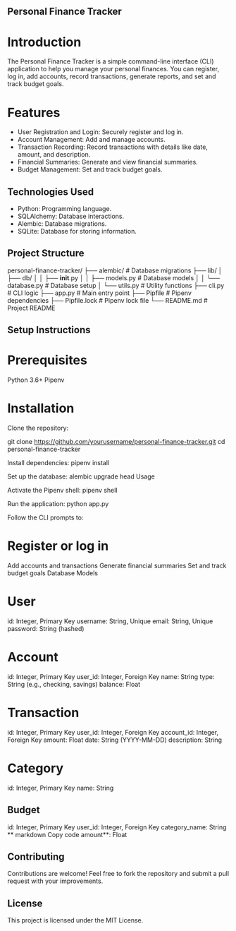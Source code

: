 ## Personal Finance Tracker
# Introduction
The Personal Finance Tracker is a simple command-line interface (CLI) application to help you manage your personal finances. You can register, log in, add accounts, record transactions, generate reports, and set and track budget goals.

# Features
- User Registration and Login: Securely register and log in.
- Account Management: Add and manage accounts.
- Transaction Recording: Record transactions with details like date, amount, and description.
- Financial Summaries: Generate and view financial summaries.
- Budget Management: Set and track budget goals.

## Technologies Used
- Python: Programming language.
- SQLAlchemy: Database interactions.
- Alembic: Database migrations.
- SQLite: Database for storing information.

## Project Structure

personal-finance-tracker/
├── alembic/                 # Database migrations
├── lib/
│   ├── db/
│   │   ├── __init__.py
│   │   ├── models.py        # Database models
│   │   └── database.py      # Database setup
│   └── utils.py             # Utility functions
├── cli.py                   # CLI logic
├── app.py                   # Main entry point
├── Pipfile                  # Pipenv dependencies
├── Pipfile.lock             # Pipenv lock file
└── README.md                # Project README
## Setup Instructions
# Prerequisites
Python 3.6+
Pipenv
# Installation
Clone the repository:

git clone https://github.com/yourusername/personal-finance-tracker.git
cd personal-finance-tracker

Install dependencies:
pipenv install

Set up the database:
alembic upgrade head
Usage

Activate the Pipenv shell:
pipenv shell

Run the application:
python app.py

Follow the CLI prompts to:

# Register or log in

Add accounts and transactions
Generate financial summaries
Set and track budget goals
Database Models

# User

id: Integer, Primary Key
username: String, Unique
email: String, Unique
password: String (hashed)

# Account

id: Integer, Primary Key
user_id: Integer, Foreign Key
name: String
type: String (e.g., checking, savings)
balance: Float

# Transaction

id: Integer, Primary Key
user_id: Integer, Foreign Key
account_id: Integer, Foreign Key
amount: Float
date: String (YYYY-MM-DD)
description: String

# Category

id: Integer, Primary Key
name: String

## Budget

id: Integer, Primary Key
user_id: Integer, Foreign Key
category_name: String
**
markdown
Copy code
amount**: Float

## Contributing
Contributions are welcome! Feel free to fork the repository and submit a pull request with your improvements.

## License
This project is licensed under the MIT License. 






